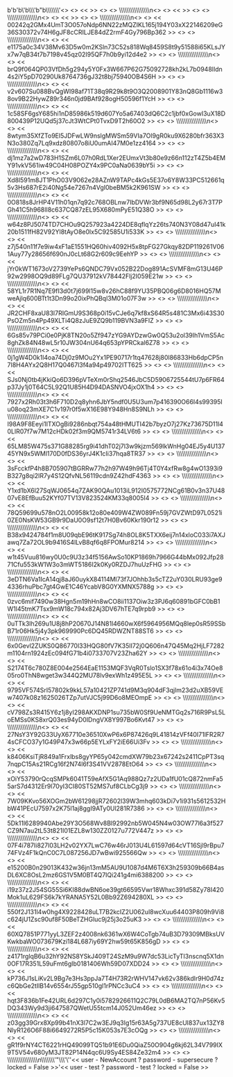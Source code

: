 b'b\'b\\\'b\\\\\\\'b"b\\\\\\\\\\\\\\\'<> <> <<  >> <> <> \\\\\\\\\\\\\\\\\\\\\\\\\\\\\\\\n<> <> <<  >> <> <> \\\\\\\\\\\\\\\\\\\\\\\\\\\\\\\\n<> <> <<  >> <> <> \\\\\\\\\\\\\\\\\\\\\\\\\\\\\\\\n<> <> << 00242q2GMx4UmT3O057oNdp6NN22zMQZIKL165j194Y03xX22146209eG36S30372v74H6gJF8cCRILJE84dZ2rmF4Gy796Bp362 >> <> <> \\\\\\\\\\\\\\\\\\\\\\\\\\\\\\\\n<> <> << e1175a0c34V38Mv63D5w0m2KSln73C52s818Wq8459S8t9y51588i65KLsJYx7w7qB34t7b7198v45qz02I95QF7h0b9yi12d4e2 >> <> <> \\\\\\\\\\\\\\\\\\\\\\\\\\\\\\\\n<> <> << brQ9f064QP03VfDh5g294y5Y0Fx3W667P62G75092728kh2kL7b0948lIdn4s2iY5pD70290Uk8764736gJ32t8bj75940OB4S6H >> <> <> \\\\\\\\\\\\\\\\\\\\\\\\\\\\\\\\n<> <> << v2v607Su088BvQgWI98af71T38q9R29k8t9O3Q2008901Y83nQ8Gb1116w38ov9B22HywZ89r346n0jd9BAf928ogH50596f1YcH >> <> <> \\\\\\\\\\\\\\\\\\\\\\\\\\\\\\\\n<> <> << 1c58SF6gsY685hi1nD85986k519d607Yo5a67403dQ6C2c1jbf0xGowI3uX18D800439P12UQd5j37cJt3WtCPt0TvxD9T2h60O2 >> <> <> \\\\\\\\\\\\\\\\\\\\\\\\\\\\\\\\n<> <> << 8wtym35XfZTo9El5JDFwLW9nslgMWSm59VIa7Ol9gR0ku9X6280bfr363X3N3o380Zq7Lq9xdz80807o8iU0umAI47M0e1zz4164 >> <> <> \\\\\\\\\\\\\\\\\\\\\\\\\\\\\\\\n<> <> << dj1mz7a2wD783H1SZm6L07h0RdL1Xer2EUmxVt3b80e9z66n112zT4Z5b4EMY91vkV561iw49C04H08POZY4x9PC0aNa0639bY5i >> <> <> \\\\\\\\\\\\\\\\\\\\\\\\\\\\\\\\n<> <> << Xd8l591m8JT1PhO03V9062e28AZnW9TAPc4kGs5E37o6Y8W33PC512661q5v3Hs687rE2i40Ng54e7267n4VgI0beBM5k2K961SW >> <> <> \\\\\\\\\\\\\\\\\\\\\\\\\\\\\\\\n<> <> << 0O818s8JrHP4V11h01qn7q92c768OBLnw7IbDVWr3bf9N65d98L2y67r3T7PGh41C5h968lI8c637CQ87zEL95X680mPyE51Q38O >> <> <> \\\\\\\\\\\\\\\\\\\\\\\\\\\\\\\\n<> <> << w64z8PJ5074TD7CHOu9Q257923a4224DE8qflqYz26ts740N3Y08d47uI41k20b1511fH82V92Yl8tAyO8e0lx5C92585U1i533K >> <> <> \\\\\\\\\\\\\\\\\\\\\\\\\\\\\\\\n<> <> << z7j540n11f7e9iw4xF1aE1551HQ60hiv4092H5x8tpFG27Gkqy82DP119261V061Auy77y28656f690nJ0cLt68G2r609c9EehYP >> <> <> \\\\\\\\\\\\\\\\\\\\\\\\\\\\\\\\n<> <> << jYr0kWT1673oV2739YePs6QNDC79Vx052B22Dog891AcSVMF8mG13U46P92w2998OQ9d89FLg7QU37912kV78442Flj2I059E21w >> <> <> \\\\\\\\\\\\\\\\\\\\\\\\\\\\\\\\n<> <> << 58YL1r7R1Nq7E9fI3d0t7j699l15w8v26hC88f9YU35PBQ06g6D8016HQ57MweAjlq600BTt1t3Dn99o20ixPhQBql3M01o07F3w >> <> <> \\\\\\\\\\\\\\\\\\\\\\\\\\\\\\\\n<> <> << JR2CHF8xaU83l7RIGmU9S368p0i15vCJe6q7kf8xS64R5s481C3Mx6i43S30PsOZm5n4Pp49XLTi4Q8zJuE9ZQ9b119BVN3a9FIZ >> <> <> \\\\\\\\\\\\\\\\\\\\\\\\\\\\\\\\n<> <> << 6Gs85v79PCi0e0PjK8TN20o5Zf947zYG9AYDzwGw0Q53u2ol39Ih1VmS5Ac8ghZk84N48wL5r10JW304nU64q653pYPRCkal6Z78 >> <> <> \\\\\\\\\\\\\\\\\\\\\\\\\\\\\\\\n<> <> << 0j1gW4D0k1l4oa74Dj0z9MOu2Yx1PE90717r1tq47628j80l86833Hb6dpCP5n7I8H4AYx2Q8H17Q0467l3f4a94p49702ITT625 >> <> <> \\\\\\\\\\\\\\\\\\\\\\\\\\\\\\\\n<> <> << SJs0Nj0tb4jKkiQo6D396pVTeXm0rShq2546JbC5D5906725544tU7p6FR64p37Jy1j0T64C5L92Q1U85H4D94DASNVO4jxOX1h4 >> <> <> \\\\\\\\\\\\\\\\\\\\\\\\\\\\\\\\n<> <> << 7927x2Rh03t3h6F710D2q8yhn6JbY5ndf0U5U3um7p416390O66I4s99395Iu08oq23mXE7C1v197r0f5wX16E98Y948Hn8S9NLh >> <> <> \\\\\\\\\\\\\\\\\\\\\\\\\\\\\\\\n<> <> << I98A9F8Eeyi1ITXOgBi9286nbqt754a48tHMUTI42b7byzO7j27Kz73675D11l40LlR07f7w7M12cHDk02f3m9QM5741r34LV6t6 >> <> <> \\\\\\\\\\\\\\\\\\\\\\\\\\\\\\\\n<> <> << 65LM85W475s371G88285rg9i41dhT02j7l3w9kjzm569lkWnHg04EJ5y4U13745YN9x5WMl170D0fDS36yrJ4K1cIi37hqa8TR37 >> <> <> \\\\\\\\\\\\\\\\\\\\\\\\\\\\\\\\n<> <> << 3sFcckfP4h8B705907tBGRRw77h2h97W49h96Tj4T0Y4xfRw8g4wO1393i9B327g8qi2IR7y4S12QfvNL56119cdn9Z42hdF4363 >> <> <> \\\\\\\\\\\\\\\\\\\\\\\\\\\\\\\\n<> <> << Y1xd1bX6l27SqWJ0654q7ZAK90QAu1013iL912I0575772NCg61B0v3n37U4807vE8EfBuu52KYf07TV13V823524KM33q8005I4 >> <> <> \\\\\\\\\\\\\\\\\\\\\\\\\\\\\\\\n<> <> << 78Q59699u578nO2L00958k12o80e409W4ZW089Fn59j7GVZWtD97L0521i0ZE0NsKW53GB9r9DaU0O9sf12t7H0Bv60Kkr190r12 >> <> <> \\\\\\\\\\\\\\\\\\\\\\\\\\\\\\\\n<> <> << B38x9424784f1m8U09qbE96tK917Sg74h8OL8K5TXX6eij7n14xloC033i7AXJawq7Za72OL9b9416S4lLvB8qf6q8FPOMur8214 >> <> <> \\\\\\\\\\\\\\\\\\\\\\\\\\\\\\\\n<> <> << w1t45Vuu816wy0U0c9U3z34f5156AwSo10KP1869h7966G44bMx092Jfp2871Cfu553kW1W3o3mWT5186I2k0Ky0RZDJ7huUzFHG >> <> <> \\\\\\\\\\\\\\\\\\\\\\\\\\\\\\\\n<> <> << 3eDTN6Va1IcA14qj8aJ60uykX84114Ml73f7JOhhb3s5cTZ2uY030LRU93ge94336rhuPbc7gt4GwE1C46YcabV8G0YXMNX5788g >> <> <> \\\\\\\\\\\\\\\\\\\\\\\\\\\\\\\\n<> <> << 0zvc6mif7490w38Hgn5m19hHn8wCO8ii1137Oiw3z3PJ6q60891bGFC0bB1W1l45tmK7Tsx9mW18c794x82Aj3DV67hTE7q9rpb9 >> <> <> \\\\\\\\\\\\\\\\\\\\\\\\\\\\\\\\n<> <> << 0uTTk3lh269u1U8j8hP20670J14N81l4660wX6f5964956MQq8lep0sR59SSbB71r06Hk5j4y3pk969990Pc6DQ45RDWZNT88ST6 >> <> <> \\\\\\\\\\\\\\\\\\\\\\\\\\\\\\\\n<> <> << 6x0Gevl2ZUKS0Q86770l33HQG80fV7K35lI72j0Q606n47Q45Mq2HjLF7282m1104rn1924zEc094fG71b4i0733707V23Zha62Y >> <> <> \\\\\\\\\\\\\\\\\\\\\\\\\\\\\\\\n<> <> << S2174T6c780Z8E004e2564EaE1153MQF3VqR0Tslo1SX3f78x61o4i3x74Oe805ro0ThN8wget3w344Q2MU78lv9exWh1z495E5L >> <> <> \\\\\\\\\\\\\\\\\\\\\\\\\\\\\\\\n<> <> << 9795VF574SrI57802k9kkL57a10421ZP741d9M3q904dF3qjlm23d2uXB59VEw7407k08z1625026TZp7utVJC5j99D6o8MEOmpE >> <> <> \\\\\\\\\\\\\\\\\\\\\\\\\\\\\\\\n<> <> << cV798Zs3R415Y6z1j8yI298AKXDNP1su735bW0Sf9UeNMTGq2s716R9PsL5LoEMSs0KS8xrQ03es94yD0IDngVX8Y997Bo6Kvt47 >> <> <> \\\\\\\\\\\\\\\\\\\\\\\\\\\\\\\\n<> <> << 27NsY3Y92G33UyX67710e36510XwP6x6P87426q9L41814zVFf40I71lFR2R74sCFCO37y1G49P47x3w66p5EYLxFY2iE66Ui3Fv >> <> <> \\\\\\\\\\\\\\\\\\\\\\\\\\\\\\\\n<> <> << k8406KsiTjR849a1Frxlbs8gyYP65y042cmdXW79b23x67242s2411CpPT3sq7nqpC15As21RCg16f2N74l6f3S41VV2878EtO64 >> <> <> \\\\\\\\\\\\\\\\\\\\\\\\\\\\\\\\n<> <> << xOiY53790rQcqSMPk6041T59eAfX5G1Aq988Qz7z2UDa1fU01cQ872nmFa55arS7d4312Er9l70yI3CI80ST52MS7uf8CLbCg3j9 >> <> <> \\\\\\\\\\\\\\\\\\\\\\\\\\\\\\\\n<> <> << 7W09KKvo56XOGm2bW61298jjR72602l39W3mhq603kDi7v1i931s5612532HbW41PEcU7597x2K75l1aj8ggI9ATy0Ul281R7386 >> <> <> \\\\\\\\\\\\\\\\\\\\\\\\\\\\\\\\n<> <> << 5Dk11l6289940Abe29Y3O568Wv8Bl92992nb5W045N4w03OW77l6a3f527CZ9N7au2tL53t821I01EZL8w130ZZ0127u772V447z >> <> <> \\\\\\\\\\\\\\\\\\\\\\\\\\\\\\\\n<> <> << 07F4i787Ii827l03LH2v02YX7LwC76w46rJ013U4L61597d64cVT16Sjl9rBpu774FVz4F1kQnC0C7L087256JD7wBwi925566Qw >> <> <> \\\\\\\\\\\\\\\\\\\\\\\\\\\\\\\\n<> <> << e15200B0n29013K432w36jn13mM5AU9U1087d4M6T6X3h259309b66B4asDL6XC8OsL2mz6GS1V5M0BT4Q7IQi241g4mi6388200 >> <> <> \\\\\\\\\\\\\\\\\\\\\\\\\\\\\\\\n<> <> << i19z37z2J54SG55Si6KI88dwBN6oe39gt66595Vwr18Whxc391d58Zy78I420Mok1uL629FS6k7kYRANA5Y52L0Bb92Z694280XL >> <> <> \\\\\\\\\\\\\\\\\\\\\\\\\\\\\\\\n<> <> << 550f2J131l4w0hg4X9228428uLT7B2kcIZ2U062ul8wcXuu64403P809h9Vi8c624jU1Zsc90uf8F50BeTZHGluc9j25j3o25uK3 >> <> <> \\\\\\\\\\\\\\\\\\\\\\\\\\\\\\\\n<> <> << 60XQ7851P771yyL3ZEF2z4008nk6361wX6W4CoTgb74uB3D79309MBksUVKwkbaWO073679Kzi184L687iy69Y2hw59t65K856gD >> <> <> \\\\\\\\\\\\\\\\\\\\\\\\\\\\\\\\n<> <> << z4171rglqB6u32hY92NS8YSkJ409T24SzM9u9W7dc53LicTyTI3nscnq5X1dn0OF17R351L59uFmt6gIb0181406Wh59D07XDD24 >> <> <> \\\\\\\\\\\\\\\\\\\\\\\\\\\\\\\\n<> <> << kP736J1sLiKv2L9Bg7e3Hs3ppJa7T4H73R2rWHV147vk62v386kdlr9H0d74zc6QbGe2tIlB14v6554rJ55gp510gl1rPNCc3uC4 >> <> <> \\\\\\\\\\\\\\\\\\\\\\\\\\\\\\\\n<> <> << hqt3F836b1Fe42URL6d297C1y0i5782926611Q2C79L0dB6MA2TQ7nP56Kv5DQ343Wy9d3ji647587QWetU55tcm14J052Um46ez >> <> <> \\\\\\\\\\\\\\\\\\\\\\\\\\\\\\\\n<> <> << z03gg39Grx8Xp99b41nX3l7C2w3EJ9q3Ig15r63A5g737UE8cUI837ux13ZY8NlyR126O6F88i6649272R5P5c15K053s7E3cOQg >> <> <> \\\\\\\\\\\\\\\\\\\\\\\\\\\\\\\\n<> <> << gR1f9rNY4CT6221rHQ49099TQ51b91E6Du0QiaZ50O904g6kj62L34V799IX9T5V54v680yM3JT82P14N4qc6U9Sy4ES84Ze32m4 >> <> <> \\\\\\\\\\\\\\\\\\\\\\\\\\\\\\\\n\\\\\\\\\\\\\\\'"\\\\\\\'\\\'\'<< user - NewAccount ? password - supersecure ? locked = False >>'<< user - test ? password - test ? locked = False >>